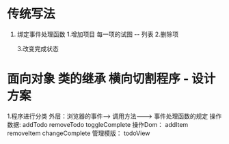 # 传统写法
1. 绑定事件处理函数
   1.增加项目
    每一项的试图 -- 列表
   2.删除项
     
   3.改变完成状态



# 面向对象 类的继承 横向切割程序 - 设计方案
  1.程序进行分类
    外层：浏览器的事件--> 调用方法---> 事件处理函数的规定
    操作数据: addTodo removeTodo toggleComplete 
    操作Dom： addItem removeItem changeComplete 
    管理模版： todoView